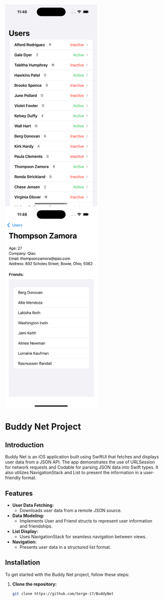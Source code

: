 
 <img src="BuddyNet/Assets.xcassets/Screen_1.imageset/Screen_1.png" width="300" />  <img src="BuddyNet/Assets.xcassets/Screen_2.imageset/Screen_2.png" width="300" /> 


# Buddy Net Project


## Introduction

Buddy Net is an iOS application built using SwiftUI that fetches and displays user data from a JSON API. The app demonstrates the use of URLSession for network requests and Codable for parsing JSON data into Swift types. It also utilizes NavigationStack and List to present the information in a user-friendly format.

## Features

- **User Data Fetching:**
  - Downloads user data from a remote JSON source.
- **Data Modeling:** 
  - Implements User and Friend structs to represent user information and friendships.
- **List Display:**
  - Uses NavigationStack for seamless navigation between views.
- **Navigation:**
  - Presents user data in a structured list format.



## Installation

To get started with the Buddy Net project, follow these steps:

1. **Clone the repository:**
   ```bash
   git clone https://github.com/Serge-17/BuddyNet





